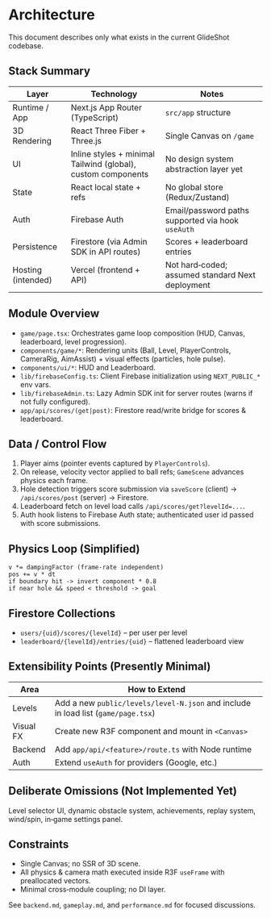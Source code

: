 # Architecture

This document describes only what exists in the current GlideShot codebase.

## Stack Summary

| Layer | Technology | Notes |
|-------|------------|-------|
| Runtime / App | Next.js App Router (TypeScript) | `src/app` structure |
| 3D Rendering | React Three Fiber + Three.js | Single Canvas on `/game` |
| UI | Inline styles + minimal Tailwind (global), custom components | No design system abstraction layer yet |
| State | React local state + refs | No global store (Redux/Zustand) |
| Auth | Firebase Auth | Email/password paths supported via hook `useAuth` |
| Persistence | Firestore (via Admin SDK in API routes) | Scores + leaderboard entries |
| Hosting (intended) | Vercel (frontend + API) | Not hard‑coded; assumed standard Next deployment |

## Module Overview

* `game/page.tsx`: Orchestrates game loop composition (HUD, Canvas, leaderboard, level progression).
* `components/game/*`: Rendering units (Ball, Level, PlayerControls, CameraRig, AimAssist) + visual effects (particles, hole pulse).
* `components/ui/*`: HUD and Leaderboard.
* `lib/firebaseConfig.ts`: Client Firebase initialization using `NEXT_PUBLIC_*` env vars.
* `lib/firebaseAdmin.ts`: Lazy Admin SDK init for server routes (warns if not fully configured).
* `app/api/scores/(get|post)`: Firestore read/write bridge for scores & leaderboard.

## Data / Control Flow

1. Player aims (pointer events captured by `PlayerControls`).
2. On release, velocity vector applied to ball refs; `GameScene` advances physics each frame.
3. Hole detection triggers score submission via `saveScore` (client) → `/api/scores/post` (server) → Firestore.
4. Leaderboard fetch on level load calls `/api/scores/get?levelId=...`.
5. Auth hook listens to Firebase Auth state; authenticated user id passed with score submissions.

## Physics Loop (Simplified)

```text
v *= dampingFactor (frame‑rate independent)
pos += v * dt
if boundary hit -> invert component * 0.8
if near hole && speed < threshold -> goal
```

## Firestore Collections

* `users/{uid}/scores/{levelId}` – per user per level
* `leaderboard/{levelId}/entries/{uid}` – flattened leaderboard view

## Extensibility Points (Presently Minimal)

| Area | How to Extend |
|------|---------------|
| Levels | Add a new `public/levels/level-N.json` and include in load list (`game/page.tsx`) |
| Visual FX | Create new R3F component and mount in `<Canvas>` |
| Backend | Add `app/api/<feature>/route.ts` with Node runtime |
| Auth | Extend `useAuth` for providers (Google, etc.) |

## Deliberate Omissions (Not Implemented Yet)

Level selector UI, dynamic obstacle system, achievements, replay system, wind/spin, in‑game settings panel.

## Constraints

* Single Canvas; no SSR of 3D scene.
* All physics & camera math executed inside R3F `useFrame` with preallocated vectors.
* Minimal cross‑module coupling; no DI layer.

See `backend.md`, `gameplay.md`, and `performance.md` for focused discussions.
